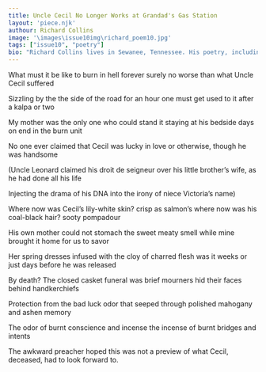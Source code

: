 ```yaml
---
title: Uncle Cecil No Longer Works at Grandad's Gas Station
layout: 'piece.njk'
authour: Richard Collins
image: '\images\issue10img\richard_poem10.jpg'
tags: ["issue10", "poetry"]
bio: "Richard Collins lives in Sewanee, Tennessee. His poetry, including Pushcart and Best Spiritual Literature nominees, appears in <i>Shō Poetry Journal, Blue Unicorn, The City Key, Clockhouse, Pensive,</i> and <i>Willows Wept Review</i>. His books include <i>No Fear Zen</i> (2015), <i>In Search of the Hermaphrodite: A Memoir</i> (Tough Poets Press, 2024), and <i>Stone Nest: Poems</i> (Shanti Arts, forthcoming)."
---
```

What must it be like to burn in hell forever
surely no worse than what Uncle Cecil suffered

Sizzling by the the side of the road for an hour
one must get used to it after a kalpa or two

My mother was the only one who could stand it
staying at his bedside days on end in the burn unit

No one ever claimed that Cecil was lucky
in love or otherwise, though he was handsome

(Uncle Leonard claimed his droit de seigneur
over his little brother’s wife, as he had done all his life

Injecting the drama of his DNA
into the irony of niece Victoria’s name)

Where now was Cecil’s lily-white skin? crisp as salmon’s
where now was his coal-black hair? sooty pompadour

His own mother could not stomach the sweet meaty smell
while mine brought it home for us to savor

Her spring dresses infused with the cloy of charred flesh
was it weeks or just days before he was released 

By death? The closed casket funeral was brief
mourners hid their faces behind handkerchiefs

Protection from the bad luck odor that seeped
through polished mahogany and ashen memory

The odor of burnt conscience and incense
the incense of burnt bridges and intents

The awkward preacher hoped this was not a preview
of what Cecil, deceased, had to look forward to. 
